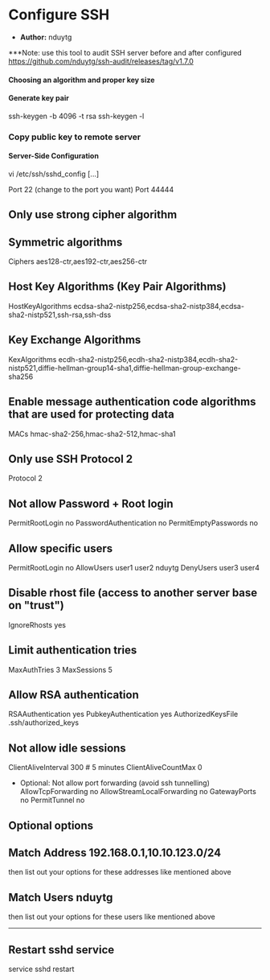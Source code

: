 # Configure SSH

- **Author:** nduytg

***Note: use this tool to audit SSH server before and after configured
https://github.com/nduytg/ssh-audit/releases/tag/v1.7.0

#### Choosing an algorithm and proper key size
#### Generate key pair
ssh-keygen -b 4096 -t rsa
ssh-keygen -l

### Copy public key to remote server


#### Server-Side Configuration
vi /etc/ssh/sshd_config
[...]

Port 22 (change to the port you want)
Port 44444

## Only use strong cipher algorithm
## Symmetric algorithms
Ciphers aes128-ctr,aes192-ctr,aes256-ctr

## Host Key Algorithms (Key Pair Algorithms)
HostKeyAlgorithms ecdsa-sha2-nistp256,ecdsa-sha2-nistp384,ecdsa-sha2-nistp521,ssh-rsa,ssh-dss

## Key Exchange Algorithms
KexAlgorithms ecdh-sha2-nistp256,ecdh-sha2-nistp384,ecdh-sha2-nistp521,diffie-hellman-group14-sha1,diffie-hellman-group-exchange-sha256

## Enable message authentication code algorithms that are used for protecting data
MACs hmac-sha2-256,hmac-sha2-512,hmac-sha1

## Only use SSH Protocol 2
Protocol 2

## Not allow Password + Root login
PermitRootLogin no
PasswordAuthentication no
PermitEmptyPasswords no

## Allow specific users
PermitRootLogin no
AllowUsers user1 user2 nduytg
DenyUsers user3 user4

## Disable rhost file (access to another server base on "trust")
IgnoreRhosts yes

## Limit authentication tries
MaxAuthTries 3
MaxSessions 5


## Allow RSA authentication
RSAAuthentication yes
PubkeyAuthentication yes
AuthorizedKeysFile .ssh/authorized_keys

## Not allow idle sessions
ClientAliveInterval 300     # 5 minutes
ClientAliveCountMax 0

- Optional: Not allow port forwarding (avoid ssh tunnelling)
AllowTcpForwarding no
AllowStreamLocalForwarding no
GatewayPorts no
PermitTunnel no

## Optional options
## Match Address 192.168.0.1,10.10.123.0/24
then list out your options for these addresses like mentioned above

## Match Users nduytg
then list out your options for these users like mentioned above

---

## Restart sshd service
service sshd restart
